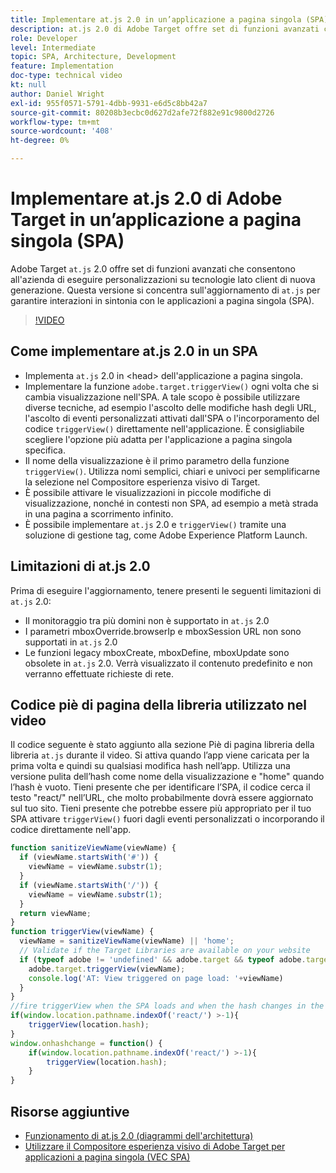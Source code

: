 ```yaml
---
title: Implementare at.js 2.0 in un’applicazione a pagina singola (SPA)
description: at.js 2.0 di Adobe Target offre set di funzioni avanzati che consentono di eseguire personalizzazioni su tecnologie lato client di nuova generazione. Segui questi passaggi per implementare at.js 2.0 in un’applicazione a pagina singola (SPA).
role: Developer
level: Intermediate
topic: SPA, Architecture, Development
feature: Implementation
doc-type: technical video
kt: null
author: Daniel Wright
exl-id: 955f0571-5791-4dbb-9931-e6d5c8bb42a7
source-git-commit: 80208b3ecbc0d627d2afe72f882e91c9800d2726
workflow-type: tm+mt
source-wordcount: '408'
ht-degree: 0%

---
```


# Implementare at.js 2.0 di Adobe Target in un’applicazione a pagina singola (SPA)

Adobe Target `at.js` 2.0 offre set di funzioni avanzati che consentono all&#39;azienda di eseguire personalizzazioni su tecnologie lato client di nuova generazione. Questa versione si concentra sull&#39;aggiornamento di `at.js` per garantire interazioni in sintonia con le applicazioni a pagina singola (SPA).

>[!VIDEO](https://video.tv.adobe.com/v/26248?quality=12)

## Come implementare at.js 2.0 in un SPA

* Implementa `at.js` 2.0 in &lt;head> dell&#39;applicazione a pagina singola.
* Implementare la funzione `adobe.target.triggerView()` ogni volta che si cambia visualizzazione nell&#39;SPA. A tale scopo è possibile utilizzare diverse tecniche, ad esempio l&#39;ascolto delle modifiche hash degli URL, l&#39;ascolto di eventi personalizzati attivati dall&#39;SPA o l&#39;incorporamento del codice `triggerView()` direttamente nell&#39;applicazione. È consigliabile scegliere l&#39;opzione più adatta per l&#39;applicazione a pagina singola specifica.
* Il nome della visualizzazione è il primo parametro della funzione `triggerView()`. Utilizza nomi semplici, chiari e univoci per semplificarne la selezione nel Compositore esperienza visivo di Target.
* È possibile attivare le visualizzazioni in piccole modifiche di visualizzazione, nonché in contesti non SPA, ad esempio a metà strada in una pagina a scorrimento infinito.
* È possibile implementare `at.js` 2.0 e `triggerView()` tramite una soluzione di gestione tag, come Adobe Experience Platform Launch.

## Limitazioni di at.js 2.0

Prima di eseguire l&#39;aggiornamento, tenere presenti le seguenti limitazioni di `at.js` 2.0:

* Il monitoraggio tra più domini non è supportato in `at.js` 2.0
* I parametri mboxOverride.browserIp e mboxSession URL non sono supportati in `at.js` 2.0
* Le funzioni legacy mboxCreate, mboxDefine, mboxUpdate sono obsolete in `at.js` 2.0. Verrà visualizzato il contenuto predefinito e non verranno effettuate richieste di rete.

## Codice piè di pagina della libreria utilizzato nel video

Il codice seguente è stato aggiunto alla sezione Piè di pagina libreria della libreria `at.js` durante il video. Si attiva quando l’app viene caricata per la prima volta e quindi su qualsiasi modifica hash nell’app. Utilizza una versione pulita dell’hash come nome della visualizzazione e &quot;home&quot; quando l’hash è vuoto. Tieni presente che per identificare l’SPA, il codice cerca il testo &quot;react/&quot; nell’URL, che molto probabilmente dovrà essere aggiornato sul tuo sito. Tieni presente che potrebbe essere più appropriato per il tuo SPA attivare `triggerView()` fuori dagli eventi personalizzati o incorporando il codice direttamente nell&#39;app.

```javascript
function sanitizeViewName(viewName) {
  if (viewName.startsWith('#')) {
    viewName = viewName.substr(1);
  }
  if (viewName.startsWith('/')) {
    viewName = viewName.substr(1);
  }
  return viewName;
}
function triggerView(viewName) {
  viewName = sanitizeViewName(viewName) || 'home';
  // Validate if the Target Libraries are available on your website
  if (typeof adobe != 'undefined' && adobe.target && typeof adobe.target.triggerView === 'function') {
    adobe.target.triggerView(viewName);
    console.log('AT: View triggered on page load: '+viewName)
  }
}
//fire triggerView when the SPA loads and when the hash changes in the SPA
if(window.location.pathname.indexOf('react/') >-1){
    triggerView(location.hash);
}
window.onhashchange = function() {
    if(window.location.pathname.indexOf('react/') >-1){
        triggerView(location.hash);
    }
}
```

## Risorse aggiuntive

* [Funzionamento di at.js 2.0 (diagrammi dell&#39;architettura)](understanding-how-atjs-20-works.md)
* [Utilizzare il Compositore esperienza visivo di Adobe Target per applicazioni a pagina singola (VEC SPA)](../experiences/use-the-visual-experience-composer-for-single-page-applications.md)
